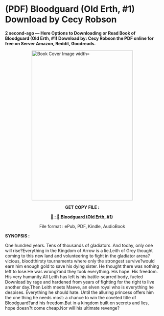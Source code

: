# (PDF) Bloodguard (Old Erth, #1) Download by Cecy Robson

<p><strong>2 second-ago &mdash; Here Options to Downloading or Read Book of Bloodguard (Old Erth, #1) Download by: Cecy Robson the PDF online for free on Server Amazon, Reddit, Goodreads.</strong></p><p><a href="https://us.ebookarea.xyz/?book=61431953-bloodguard"><img style="display: block; margin-left: auto; margin-right: auto;" src="https://i.gr-assets.com/images/S/compressed.photo.goodreads.com/books/1712004142l/61431953.jpg" alt="Book Cover Image width=" width="330" height="488" /></a></p><p style="text-align: center;"><strong>GET COPY FILE :</strong></p><p style="text-align: center;"><strong><a href="https://us.ebookarea.xyz/?book=61431953-bloodguard" target="_blank" rel="noopener">📢 : 🔗 Bloodguard (Old Erth, #1)</a>&nbsp;</strong></p><p style="text-align: center;">File format : ePub, PDF, Kindle, AudioBook</p><p><strong>SYNOPSIS :</strong></p><p>One hundred years. Tens of thousands of gladiators. And today, only one will rise?Everything in the Kingdom of Arrow is a lie.Leith of Grey thought coming to this new land and volunteering to fight in the gladiator arena?vicious, bloodthirsty tournaments where only the strongest survive?would earn him enough gold to save his dying sister. He thought there was nothing left to lose.He was wrong?and they took everything. His hope. His freedom. His very humanity.All Leith has left is his battle-scarred body, fueled Download by rage and hardened from years of fighting for the right to live another day.Then Leith meets Maeve, an elven royal who is everything he despises. Everything he should hate. Until the alluring princess offers him the one thing he needs most: a chance to win the coveted title of Bloodguard?and his freedom.But in a kingdom built on secrets and lies, hope doesn?t come cheap.Nor will his ultimate revenge?</p>
